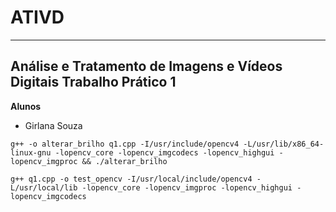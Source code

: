 # ATIVD

---
Análise e Tratamento de Imagens e Vídeos Digitais Trabalho Prático 1
---

**Alunos** 
- Girlana Souza

`g++ -o alterar_brilho q1.cpp -I/usr/include/opencv4 -L/usr/lib/x86_64-linux-gnu -lopencv_core -lopencv_imgcodecs -lopencv_highgui -lopencv_imgproc && ./alterar_brilho`


`g++ q1.cpp -o test_opencv -I/usr/local/include/opencv4 -L/usr/local/lib -lopencv_core -lopencv_imgproc -lopencv_highgui -lopencv_imgcodecs`